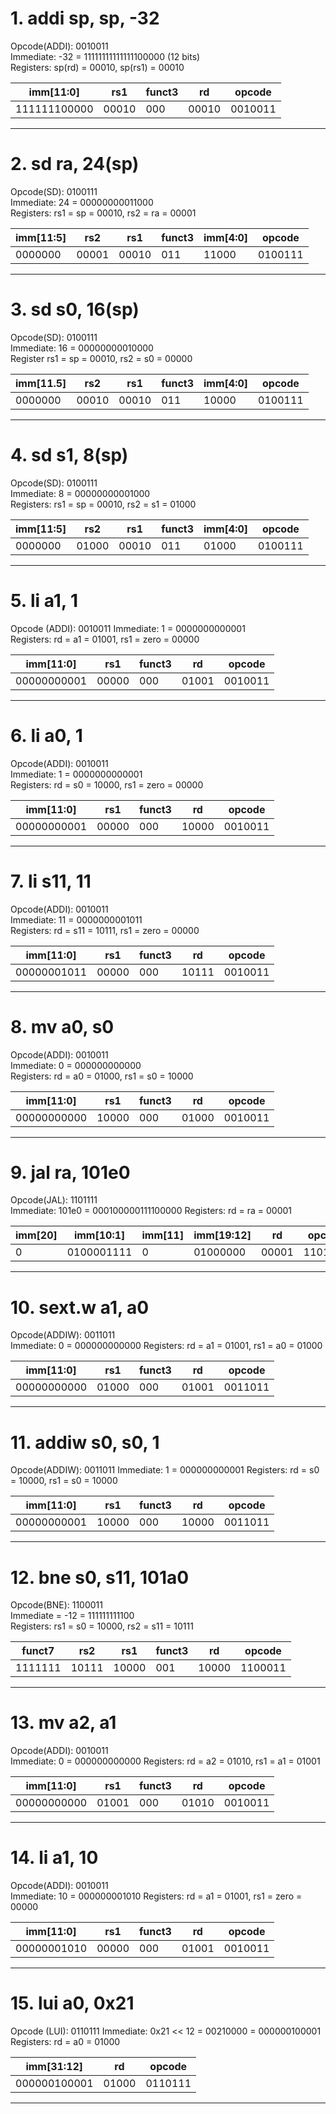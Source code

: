 # 1. addi sp, sp, -32
Opcode(ADDI): 0010011  
Immediate: -32 = 11111111111111100000 (12 bits)  
Registers: sp(rd) = 00010, sp(rs1) = 00010  

| imm[11:0]       | rs1    | funct3 | rd    | opcode  |
|------------------|--------|--------|-------|---------|
| 111111100000    | 00010  | 000    | 00010 | 0010011 |
---

# 2. sd ra, 24(sp)
Opcode(SD): 0100111  
Immediate: 24 = 00000000011000  
Registers: rs1 = sp = 00010, rs2 = ra = 00001  

| imm[11:5] | rs2   | rs1   | funct3 | imm[4:0] | opcode  |
|-----------|-------|-------|--------|----------|---------|
| 0000000   | 00001 | 00010  | 011    | 11000    | 0100111 |
---

# 3. sd s0, 16(sp)
Opcode(SD): 0100111  
Immediate: 16 = 00000000010000  
Register rs1 = sp = 00010, rs2 = s0 = 00000  

| imm[11.5] | rs2  | rs1     | funct3   | imm[4:0]	| opcode  |
|-----------|------|---------|----------|----------|---------|
| 0000000   |00010 | 00010   |  011     | 10000    | 0100111 |
---

# 4. sd s1, 8(sp)
Opcode(SD): 0100111  
Immediate: 8 = 00000000001000  
Registers: rs1 = sp = 00010, rs2 = s1 = 01000  

| imm[11:5]  | rs2   | rs1    | funct3|imm[4:0]	| opcode |
|------------|-------|--------|-------|---------|--------|
| 0000000    | 01000 | 00010  | 011   | 01000   |0100111 |
---

# 5. li a1, 1
Opcode (ADDI): 0010011
Immediate: 1 = 0000000000001  
Registers: rd = a1 = 01001, rs1 = zero = 00000  

| imm[11:0]      | rs1   | funct3 | rd    | opcode  |
|----------------|-------|--------|-------|---------|
| 00000000001    | 00000 | 000    | 01001 | 0010011 |
---

# 6. li a0, 1
Opcode(ADDI): 0010011  
Immediate: 1 = 0000000000001  
Registers: rd = s0 = 10000, rs1 = zero = 00000  

| imm[11:0]     | rs1   | funct3 | rd    | opcode  |
|---------------|-------|--------|-------|---------|
| 00000000001  | 00000 | 000    | 10000 | 0010011 |
---

# 7. li s11, 11
Opcode(ADDI): 0010011  
Immediate: 11 = 0000000001011  
Registers: rd = s11 = 10111, rs1 = zero = 00000 

| imm[11:0]     | rs1   | funct3 | rd    | opcode  |
|---------------|-------|--------|-------|---------|
| 00000001011   | 00000 | 000    | 10111 | 0010011 |
---

# 8. mv a0, s0
Opcode(ADDI): 0010011    
Immediate: 0 = 000000000000  
Registers: rd = a0 = 01000, rs1 = s0 = 10000

| imm[11:0]     | rs1   | funct3 | rd    | opcode  |
|---------------|-------|--------|-------|---------|
| 00000000000  | 10000 | 000    | 01000 | 0010011 |
---

# 9. jal ra, 101e0
Opcode(JAL): 1101111  
Immediate: 101e0 = 000100000111100000
Registers: rd = ra = 00001

| imm[20]	     | imm[10:1]	   | imm[11]	   | imm[19:12]	 | rd | opcode  |
|---------------|-------|-------|--------|----------|---------|
| 0       | 0100001111 | 0 | 01000000    | 00001    | 1101111 |
---

# 10. sext.w a1, a0
Opcode(ADDIW): 0011011  
Immediate: 0 = 000000000000
Registers: rd = a1 = 01001, rs1 = a0 = 01000

| imm[11:0]     | rs1   | funct3 | rd    | opcode  |
|---------------|-------|--------|-------|---------|
| 00000000000  | 01000 | 000    | 01001 | 0011011 |
---

# 11. addiw s0, s0, 1
Opcode(ADDIW): 0011011
Immediate: 1 = 000000000001
Registers: rd = s0 = 10000, rs1 = s0 = 10000

| imm[11:0]	   | rs1   | funct3 | rd    | opcode  |
|----------|-------|--------|-------|---------|
| 00000000001  | 10000 | 000    | 10000	 | 0011011 |
---

# 12. bne s0, s11, 101a0
Opcode(BNE): 1100011  
Immediate = -12 = 111111111100  
Registers: rs1 = s0 = 10000, rs2 = s11 = 10111  

| funct7   | rs2   | rs1   | funct3 | rd    | opcode  |
|----------|-------|-------|--------|-------|---------|
| 1111111   | 10111  | 10000  | 001     | 10000  | 1100011  |
---

# 13. mv a2, a1
Opcode(ADDI): 0010011  
Immediate: 0 = 000000000000
Registers: rd = a2 = 01010, rs1 = a1 = 01001

| imm[11:0]	   | rs1   | funct3 | rd    | opcode  |
|--------------|-------|--------|-------|---------|
| 00000000000 | 01001 | 000    | 01010 | 0010011 |
---
# 14. li a1, 10
Opcode(ADDI): 0010011  
Immediate: 10 = 000000001010
Registers: rd = a1 = 01001, rs1 = zero = 00000

| imm[11:0]	|  rs1 |funct3    | rd      | opcode  |
|------------------|---------|---------|--|--|
| 00000001010 | 00000   | 000 |  01001| 0010011  |
 ---                 
# 15. lui a0, 0x21
Opcode (LUI): 0110111
Immediate: 0x21 << 12 = 00210000 = 000000100001
Registers: rd = a0 = 01000

|imm[31:12]	 |	 rd   	|opcode |
|----------|-------|-------|
|000000100001|	01000	|0110111	|
---
